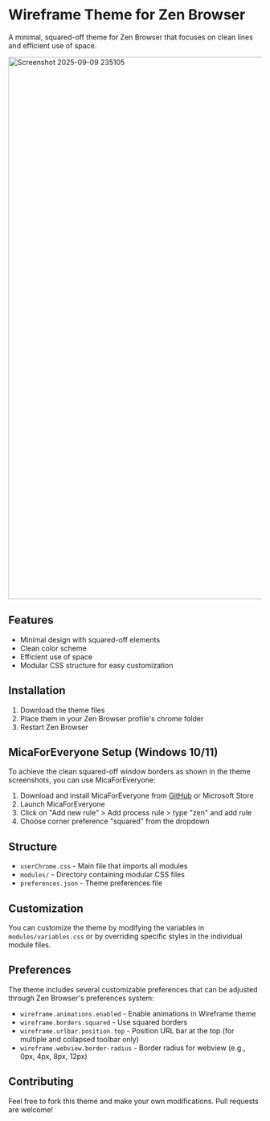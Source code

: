 # Wireframe Theme for Zen Browser

A minimal, squared-off theme for Zen Browser that focuses on clean lines and efficient use of space.

<img width="1919" height="1079" alt="Screenshot 2025-09-09 235105" src="https://github.com/user-attachments/assets/4f83cbe9-b560-4431-b920-af76860a9bc9" />


## Features

- Minimal design with squared-off elements
- Clean color scheme
- Efficient use of space
- Modular CSS structure for easy customization

## Installation

1. Download the theme files
2. Place them in your Zen Browser profile's chrome folder
3. Restart Zen Browser

## MicaForEveryone Setup (Windows 10/11)

To achieve the clean squared-off window borders as shown in the theme screenshots, you can use MicaForEveryone:

1. Download and install MicaForEveryone from [GitHub](https://github.com/MicaForEveryone/MicaForEveryone) or Microsoft Store
2. Launch MicaForEveryone
3. Click on "Add new rule" > Add process rule > type "zen" and add rule
4. Choose corner preference "squared" from the dropdown

## Structure

- `userChrome.css` - Main file that imports all modules
- `modules/` - Directory containing modular CSS files
- `preferences.json` - Theme preferences file

## Customization

You can customize the theme by modifying the variables in `modules/variables.css` or by overriding specific styles in the individual module files.

## Preferences

The theme includes several customizable preferences that can be adjusted through Zen Browser's preferences system:

- `wireframe.animations.enabled` - Enable animations in Wireframe theme
- `wireframe.borders.squared` - Use squared borders
- `wireframe.urlbar.position.top` - Position URL bar at the top (for multiple and collapsed toolbar only)
- `wireframe.webview.border-radius` - Border radius for webview (e.g., 0px, 4px, 8px, 12px)



## Contributing

Feel free to fork this theme and make your own modifications. Pull requests are welcome!
